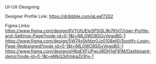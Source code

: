 UI-UX-Designing

Designer Profile Link: https://dribbble.com/aLeaf7202

Figma Links:
  https://www.figma.com/design/8VYUtUElpSPSjSL9b7KhI7/User-Profile-and-Settings-Page?node-id=0-1&t=iML0WO8SGvVegoBG-1
  https://www.figma.com/design/5W74s5kfdzr0Jz0108ejl0/Spotify-Login-Page-Redesigned?node-id=0-1&t=iML0WO8SGvVegoBG-1
  https://www.figma.com/design/pH6qEXFUPwiJlRDH1gF81M/Dashboard-demo?node-id=0-1&t=eMkQ3dVpkaZji3hy-1
